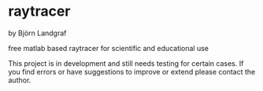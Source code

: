 # raytracer

by Björn Landgraf

free matlab based raytracer for scientific and educational use

This project is in development and still needs testing for certain cases. 
If you find errors or have suggestions to improve or extend please contact the author.
